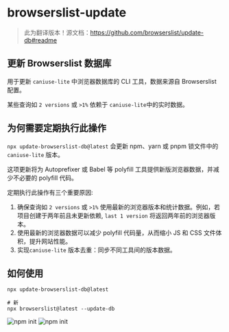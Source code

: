 # browserslist-update
> 此为翻译版本！源文档：https://github.com/browserslist/update-db#readme

## 更新 Browserslist 数据库
用于更新 `caniuse-lite` 中浏览器数据库的 CLI 工具，数据来源自 Browserslist 配置。

某些查询如 `2 versions` 或 `>1%` 依赖于 `caniuse-lite`中的实时数据。

## 为何需要定期执行此操作
`npx update-browserslist-db@latest` 会更新 npm、yarn 或 pnpm 锁文件中的 `caniuse-lite` 版本。

这项更新将为 Autoprefixer 或 Babel 等 polyfill 工具提供新版浏览器数据，并减少不必要的 polyfill 代码。

定期执行此操作有三个重要原因:

1. 确保查询如 `2 versions` 或 `>1%` 使用最新的浏览器版本和统计数据。例如，若项目创建于两年前且未更新依赖, `last 1 version` 将返回两年前的浏览器版本。
2. 使用最新的浏览器数据可以减少 polyfill 代码量，从而缩小 JS 和 CSS 文件体积，提升网站性能。
3. 实现`caniuse-lite` 版本去重：同步不同工具间的版本数据。

## 如何使用
```bash{4}
npx update-browserslist-db@latest

# 新
npx browserslist@latest --update-db
```
![npm init](/img/browserslist-1.png)
![npm init](/img/browserslist-2.png)
